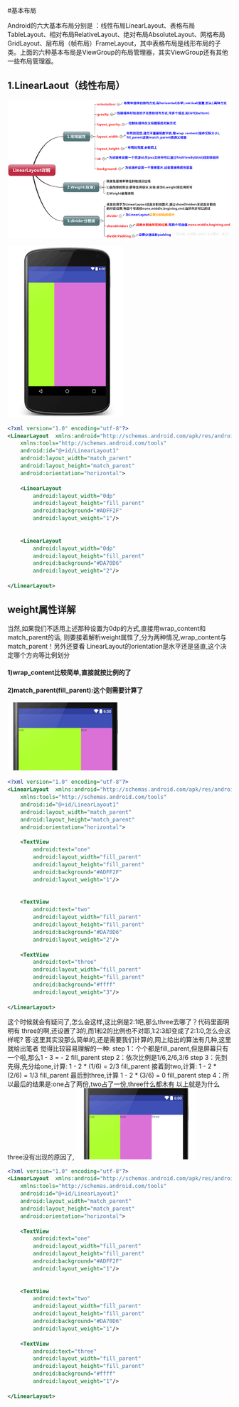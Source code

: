 #基本布局

Android的六大基本布局分别是 ：线性布局LinearLayout、表格布局TableLayout、相对布局RelativeLayout、绝对布局AbsoluteLayout、网格布局GridLayout、层布局（帧布局）FrameLayout，其中表格布局是线形布局的子类。上面的六种基本布局是ViewGroup的布局管理器，其实ViewGroup还有其他一些布局管理器。

## 1.LinearLaout（线性布局）
![](/assets/2.UI/线性布局.jpg)

![](/assets/2.UI/线性布局1.png)
```xml
<?xml version="1.0" encoding="utf-8"?>
<LinearLayout  xmlns:android="http://schemas.android.com/apk/res/android"
    xmlns:tools="http://schemas.android.com/tools"
    android:id="@+id/LinearLayout1"
    android:layout_width="match_parent"
    android:layout_height="match_parent"
    android:orientation="horizontal">
    
    <LinearLayout
        android:layout_width="0dp"
        android:layout_height="fill_parent"
        android:background="#ADFF2F"
        android:layout_weight="1"/>


    <LinearLayout
        android:layout_width="0dp"
        android:layout_height="fill_parent"
        android:background="#DA70D6"
        android:layout_weight="2"/>

</LinearLayout>
```
## weight属性详解
当然,如果我们不适用上述那种设置为0dp的方式,直接用wrap_content和match_parent的话, 则要接着解析weight属性了,分为两种情况,wrap_content与match_parent！另外还要看 LinearLayout的orientation是水平还是竖直,这个决定哪个方向等比例划分
#### 1)wrap_content比较简单,直接就按比例的了
#### 2)match_parent(fill_parent):这个则需要计算了
![](/assets/2.UI/线性布局2.png)
```xml
<?xml version="1.0" encoding="utf-8"?>
<LinearLayout  xmlns:android="http://schemas.android.com/apk/res/android"
    xmlns:tools="http://schemas.android.com/tools"
    android:id="@+id/LinearLayout1"
    android:layout_width="match_parent"
    android:layout_height="match_parent"
    android:orientation="horizontal">

    <TextView
        android:text="one"
        android:layout_width="fill_parent"
        android:layout_height="fill_parent"
        android:background="#ADFF2F"
        android:layout_weight="1"/>


    <TextView
        android:text="two"
        android:layout_width="fill_parent"
        android:layout_height="fill_parent"
        android:background="#DA70D6"
        android:layout_weight="2"/>

    <TextView
        android:text="three"
        android:layout_width="fill_parent"
        android:layout_height="fill_parent"
        android:background="#ffff"
        android:layout_weight="3"/>

</LinearLayout>
```
这个时候就会有疑问了,怎么会这样,这比例是2:1吧,那么three去哪了？代码里面明明有 three的啊,还设置了3的,而1和2的比例也不对耶,1:2:3却变成了2:1:0,怎么会这样呢? 答:这里其实没那么简单的,还是需要我们计算的,网上给出的算法有几种,这里就给出笔者 觉得比较容易理解的一种: step 1：个个都是fill_parent,但是屏幕只有一个啦,那么1 - 3 = - 2 fill_parent step 2：依次比例是1/6,2/6,3/6 step 3：先到先得,先分给one,计算: 1 - 2 * (1/6) = 2/3 fill_parent 接着到two,计算: 1 - 2 * (2/6) = 1/3 fill_parent 最后到three,计算 1 - 2 * (3/6) = 0 fill_parent step 4：所以最后的结果是:one占了两份,two占了一份,three什么都木有 以上就是为什么three没有出现的原因了,
![](/assets/2.UI/线性布局3.png)
```xml
<?xml version="1.0" encoding="utf-8"?>
<LinearLayout  xmlns:android="http://schemas.android.com/apk/res/android"
    xmlns:tools="http://schemas.android.com/tools"
    android:id="@+id/LinearLayout1"
    android:layout_width="match_parent"
    android:layout_height="match_parent"
    android:orientation="horizontal">

    <TextView
        android:text="one"
        android:layout_width="fill_parent"
        android:layout_height="fill_parent"
        android:background="#ADFF2F"
        android:layout_weight="1"/>


    <TextView
        android:text="two"
        android:layout_width="fill_parent"
        android:layout_height="fill_parent"
        android:background="#DA70D6"
        android:layout_weight="1"/>

    <TextView
        android:text="three"
        android:layout_width="fill_parent"
        android:layout_height="fill_parent"
        android:background="#ffff"
        android:layout_weight="1"/>

</LinearLayout>
```

